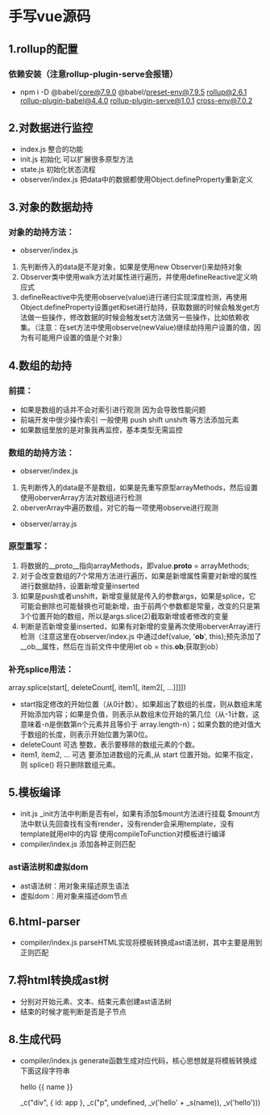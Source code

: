 # 手写vue源码
## 1.rollup的配置
### 依赖安装（注意rollup-plugin-serve会报错）
- npm i -D @babel/core@7.9.0 @babel/preset-env@7.9.5 rollup@2.6.1 rollup-plugin-babel@4.4.0 rollup-plugin-serve@1.0.1 cross-env@7.0.2

## 2.对数据进行监控
- index.js 整合的功能
- init.js 初始化 可以扩展很多原型方法
- state.js 初始化状态流程
- observer/index.js
  把data中的数据都使用Object.defineProperty重新定义

## 3.对象的数据劫持
### 对象的劫持方法：
- observer/index.js 
1. 先判断传入的data是不是对象，如果是使用new Observer()来劫持对象
2. Observer类中使用walk方法对属性进行遍历，并使用defineReactive定义响应式
3. defineReactive中先使用observe(value)进行递归实现深度检测，再使用Object.defineProperty设置get和set进行劫持，获取数据的时候会触发get方法做一些操作，修改数据的时候会触发set方法做另一些操作，比如依赖收集。（注意：在set方法中使用observe(newValue)继续劫持用户设置的值，因为有可能用户设置的值是个对象）

## 4.数组的劫持
### 前提：
- 如果是数组的话并不会对索引进行观测 因为会导致性能问题
- 前端开发中很少操作索引 一般使用 push shift unshift 等方法添加元素
- 如果数组里放的是对象我再监控，基本类型无需监控
### 数组的劫持方法：
- observer/index.js 
1. 先判断传入的data是不是数组，如果是先重写原型arrayMethods，然后设置使用oberverArray方法对数组进行检测
2. oberverArray中遍历数组，对它的每一项使用observe进行观测
- observer/array.js 
### 原型重写：
1. 将数据的__proto__指向arrayMethods，即value.__proto__ = arrayMethods;
2. 对于会改变数组的7个常用方法进行遍历，如果是新增属性需要对新增的属性进行数据劫持，设置新增变量inserted
3. 如果是push或者unshift，新增变量就是传入的参数args，如果是splice，它可能会删除也可能替换也可能新增，由于前两个参数都是常量，改变的只是第3个位置开始的数组，所以是args.slice(2)截取新增或者修改的变量
4. 判断是否新增变量inserted，如果有对新增的变量再次使用oberverArray进行检测（注意这里在observer/index.js 中通过def(value, '__ob__', this);预先添加了__ob__属性，然后在当前文件中使用let ob = this.__ob__;获取到ob）
### 补充splice用法：
array.splice(start[, deleteCount[, item1[, item2[, ...]]]])
- start​ 指定修改的开始位置（从0计数）。如果超出了数组的长度，则从数组末尾开始添加内容；如果是负值，则表示从数组末位开始的第几位（从-1计数，这意味着-n是倒数第n个元素并且等价于 array.length-n）；如果负数的绝对值大于数组的长度，则表示开始位置为第0位。
- deleteCount 可选  整数，表示要移除的数组元素的个数。
- item1, item2, ... 可选 要添加进数组的元素,从 start 位置开始。如果不指定，则 splice() 将只删除数组元素。

## 5.模板编译
- init.js 
  _init方法中判断是否有el，如果有添加$mount方法进行挂载
  $mount方法中默认先回查找有没有render，没有render会采用template，没有template就用el中的内容
  使用compileToFunction对模板进行编译
- compiler/index.js 
  添加各种正则匹配
### ast语法树和虚拟dom
- ast语法树：用对象来描述原生语法  
- 虚拟dom：用对象来描述dom节点

## 6.html-parser
- compiler/index.js 
  parseHTML实现将模板转换成ast语法树，其中主要是用到正则匹配

## 7.将html转换成ast树
- 分别对开始元素、文本、结束元素创建ast语法树
- 结束的时候才能判断是否是子节点

## 8.生成代码
- compiler/index.js 
  generate函数生成对应代码，核心思想就是将模板转换成 下面这段字符串
  <div id="app"><p>hello {{ name }}</p></div>
  _c("div", { id: app }, _c("p", undefined, _v('hello' + _s(name)), _v('hello')))